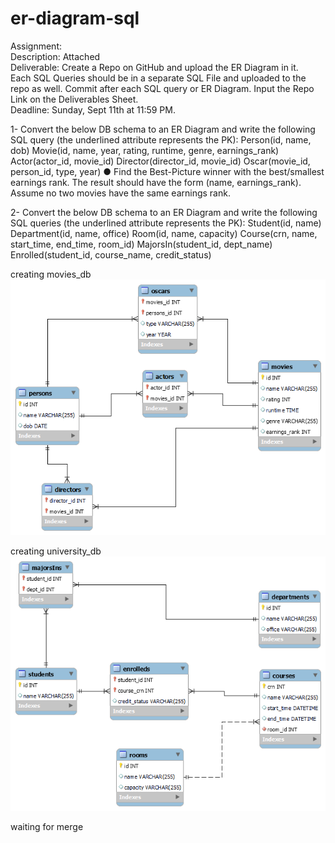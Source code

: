 # er-diagram-sql

Assignment:<br/>
Description: Attached<br/>
Deliverable: Create a Repo on GitHub and upload the ER Diagram in it. <br/> Each SQL Queries should be in a separate SQL File and uploaded to the repo as well. Commit after each SQL query or ER Diagram. Input the Repo Link on the Deliverables Sheet.<br/>
Deadline: Sunday, Sept 11th at 11:59 PM.<br/>

1- Convert the below DB schema to an ER Diagram and write the following SQL
query (the underlined attribute represents the PK):
Person(id, name, dob)
Movie(id, name, year, rating, runtime, genre, earnings_rank)
Actor(actor_id, movie_id)
Director(director_id, movie_id)
Oscar(movie_id, person_id, type, year)
● Find the Best-Picture winner with the best/smallest earnings rank. The
result should have the form (name, earnings_rank). Assume no two movies
have the same earnings rank.

2- Convert the below DB schema to an ER Diagram and write the following SQL
queries (the underlined attribute represents the PK):
Student(id, name)
Department(id, name, office)
Room(id, name, capacity)
Course(crn, name, start_time, end_time, room_id)
MajorsIn(student_id, dept_name)
Enrolled(student_id, course_name, credit_status)

creating movies_db
<img src='./src/movies_db.png' alt=''>

creating university_db
<img src='./src/university_db.png' alt=''>

waiting for merge
